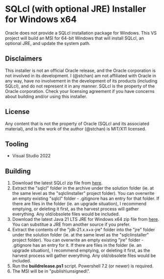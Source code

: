 # SQLcl (with optional JRE) Installer for Windows x64
Oracle does not provide a SQLcl installation package for Windows. This VS project will build an MSI for 64-bit Windows that will install SQLcl, an optional JRE, and update the system path.

## Disclaimers
This installer is not an official Oracle release, and the Oracle corporation is not involved in its development. I (@stchan) am not affiliated with Oracle in any way, have no involvement in the development of its products (including SQLcl), and do not represent it in any manner. SQLcl is the property of the Oracle corporation. Check your licensing agreement if you have concerns about building and/or using this installer.

## License
Any content that is not the property of Oracle (SQLcl and its associated material), and is the work of the author (@stchan) is MIT/X11 licensed.

## Tooling
* Visual Studio 2022

## Building
1. Download the latest SQLcl zip file from [here](https://www.oracle.com/database/sqldeveloper/technologies/sqlcl/download/).
1. Extract the "sqlcl" folder in the archive under the solution folder (ie. at the same level as the "sqlclinstaller" project folder). You can overwrite an empty existing "sqlcl" folder - .gitignore has an entry for that folder. If there are files in the folder (ie. an upgrade situation), I recommend emptying, or deleting it first, as the harvest process will gather everything. Any old/obsolete files would be included.
1. Download the latest Java 21 LTS JRE for Windows x64 zip file from [here](https://adoptium.net/temurin/releases/?os=windows&arch=x64&version=21&package=jre). You can substitue a JRE from another source if you prefer.
1. Extract the contents of the "jdk-21.x.x+x-jre" folder into the "jre" folder under the solution folder (ie. at the same level as the "sqlclinstaller" project folder). You can overwrite an empty existing "jre" folder - .gitignore has an entry for it. If there are files in the folder (ie. an upgrade situation), I recommend emptying, or deleting it first, as the harvest process will gather everything. Any old/obsolete files would be included.
1. Run the **buildrelease.ps1** script. Powershell 7.2 (or newer) is required.
1. The MSI will be in "publish\unsigned\\<culture>".


